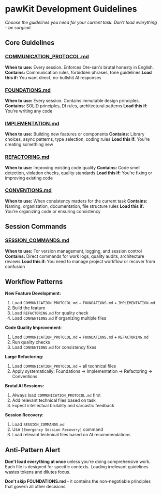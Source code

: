 # pawKit Development Guidelines

*Choose the guidelines you need for your current task. Don't load everything - be surgical.*

## Core Guidelines

### [COMMUNICATION_PROTOCOL.md](COMMUNICATION_PROTOCOL.md)
**When to use:** Every session. Enforces Ore-san's brutal honesty in English.
**Contains:** Communication rules, forbidden phrases, tone guidelines
**Load this if:** You want direct, no-bullshit AI responses

### [FOUNDATIONS.md](FOUNDATIONS.md)
**When to use:** Every session. Contains immutable design principles.
**Contains:** SOLID principles, DI rules, architectural patterns
**Load this if:** You're writing any code

### [IMPLEMENTATION.md](IMPLEMENTATION.md)
**When to use:** Building new features or components
**Contains:** Library choices, async patterns, type selection, coding rules
**Load this if:** You're creating something new

### [REFACTORING.md](REFACTORING.md)
**When to use:** Improving existing code quality
**Contains:** Code smell detection, violation checks, quality standards
**Load this if:** You're fixing or improving existing code

### [CONVENTIONS.md](CONVENTIONS.md)
**When to use:** When consistency matters for the current task
**Contains:** Naming, organization, documentation, file structure rules
**Load this if:** You're organizing code or ensuring consistency

## Session Commands

### [SESSION_COMMANDS.md](SESSION_COMMANDS.md)
**When to use:** For version management, logging, and session control
**Contains:** Direct commands for work logs, quality audits, architecture reviews
**Load this if:** You need to manage project workflow or recover from confusion

## Workflow Patterns

**New Feature Development:**
1. Load `COMMUNICATION_PROTOCOL.md` + `FOUNDATIONS.md` + `IMPLEMENTATION.md`
2. Build the feature
3. Load `REFACTORING.md` for quality check
4. Load `CONVENTIONS.md` if organizing multiple files

**Code Quality Improvement:**
1. Load `COMMUNICATION_PROTOCOL.md` + `FOUNDATIONS.md` + `REFACTORING.md`
2. Run quality checks
3. Load `CONVENTIONS.md` for consistency fixes

**Large Refactoring:**
1. Load `COMMUNICATION_PROTOCOL.md` + all technical files
2. Apply systematically: Foundations → Implementation → Refactoring → Conventions

**Brutal AI Sessions:**
1. Always load `COMMUNICATION_PROTOCOL.md` first
2. Add relevant technical files based on task
3. Expect intellectual brutality and sarcastic feedback

**Session Recovery:**
1. Load `SESSION_COMMANDS.md`
2. Use `[Emergency Session Recovery]` command
3. Load relevant technical files based on AI recommendations

## Anti-Pattern Alert

**Don't load everything at once** unless you're doing comprehensive work. Each file is designed for specific contexts. Loading irrelevant guidelines wastes tokens and dilutes focus.

**Don't skip FOUNDATIONS.md** - it contains the non-negotiable principles that govern all other decisions.